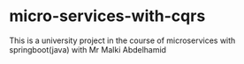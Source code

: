 # micro-services-with-cqrs
This is a university project in the course of microservices with springboot(java) with Mr Malki Abdelhamid 
